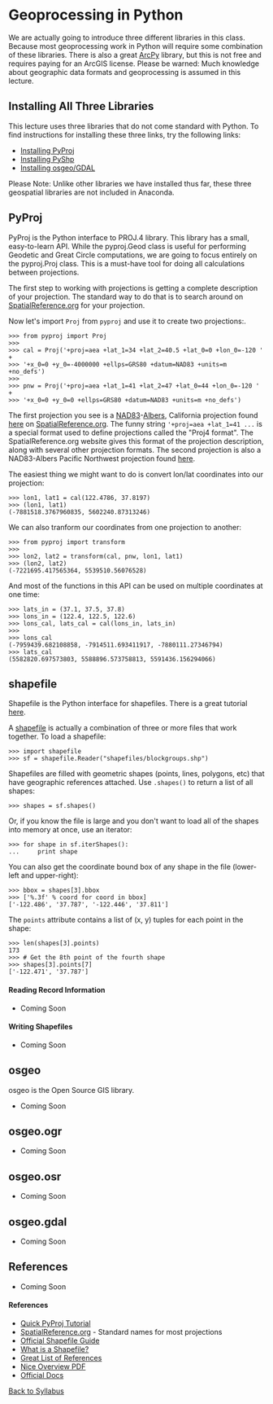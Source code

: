 # Geoprocessing in Python

We are actually going to introduce three different libraries in this class. Because most geoprocessing work in Python will require some combination of these libraries. There is also a great [ArcPy](http://help.arcgis.com/en/arcgisdesktop/10.0/help/index.html#//000v00000001000000) library, but this is not free and requires paying for an ArcGIS license. Please be warned: Much knowledge about geographic data formats and geoprocessing is assumed in this lecture.

## Installing All Three Libraries

This lecture uses three libraries that do not come standard with Python. To find instructions for installing these three links, try the following links:

 * [Installing PyProj](https://github.com/jswhit/pyproj)
 * [Installing PyShp](https://code.google.com/p/pyshp/)
 * [Installing osgeo/GDAL](https://pypi.python.org/pypi/GDAL/)

Please Note: Unlike other libraries we have installed thus far, these three geospatial libraries are not included in Anaconda.

## PyProj

PyProj is the Python interface to PROJ.4 library. This library has a small, easy-to-learn API. While the pyproj.Geod class is useful for performing Geodetic and Great Circle computations, we are going to focus entirely on the pyproj.Proj class. This is a must-have tool for doing all calculations between projections.

The first step to working with projections is getting a complete description of your projection. The standard way to do that is to search around on [SpatialReference.org](http://spatialreference.org/) for your projection.

Now let's import `Proj` from `pyproj` and use it to create two projections:.

    >>> from pyproj import Proj
    >>>
    >>> cal = Proj('+proj=aea +lat_1=34 +lat_2=40.5 +lat_0=0 +lon_0=-120 ' +
    >>> '+x_0=0 +y_0=-4000000 +ellps=GRS80 +datum=NAD83 +units=m +no_defs')
    >>>
    >>> pnw = Proj('+proj=aea +lat_1=41 +lat_2=47 +lat_0=44 +lon_0=-120 ' +
    >>> '+x_0=0 +y_0=0 +ellps=GRS80 +datum=NAD83 +units=m +no_defs')

The first projection you see is a [NAD83](https://en.wikipedia.org/wiki/North_American_Datum#North_American_Datum_of_1983)-[Albers](https://en.wikipedia.org/wiki/Albers_projection), California projection found [here](http://spatialreference.org/ref/sr-org/10/) on [SpatialReference.org](http://spatialreference.org/). The funny string `'+proj=aea +lat_1=41 ...` is a special format used to define projections called the "Proj4 format". The SpatialReference.org website gives this format of the projection description, along with several other projection formats. The second projection is also a NAD83-Albers Pacific Northwest projection found [here](http://spatialreference.org/ref/sr-org/7260/).

The easiest thing we might want to do is convert lon/lat coordinates into our projection:

    >>> lon1, lat1 = cal(122.4786, 37.8197)
    >>> (lon1, lat1)
    (-7881518.3767960835, 5602240.87313246)

We can also tranform our coordinates from one projection to another:

    >>> from pyproj import transform
    >>>
    >>> lon2, lat2 = transform(cal, pnw, lon1, lat1)
    >>> (lon2, lat2)
    (-7221695.417565364, 5539510.56076528)

And most of the functions in this API can be used on multiple coordinates at one time:

    >>> lats_in = (37.1, 37.5, 37.8)
    >>> lons_in = (122.4, 122.5, 122.6)
    >>> lons_cal, lats_cal = cal(lons_in, lats_in)
    >>>
    >>> lons_cal
    (-7959439.682108858, -7914511.693411917, -7880111.27346794)
    >>> lats_cal
    (5582820.697573803, 5588896.573758813, 5591436.156294066)

## shapefile

Shapefile is the Python interface for shapefiles. There is a great tutorial [here](https://github.com/GeospatialPython/pyshp).

A [shapefile](https://en.wikipedia.org/wiki/Shapefile) is actually a combination of three or more files that work together. To load a shapefile:

    >>> import shapefile
    >>> sf = shapefile.Reader("shapefiles/blockgroups.shp")

Shapefiles are filled with geometric shapes (points, lines, polygons, etc) that have geographic references attached. Use `.shapes()` to return a list of all shapes:

    >>> shapes = sf.shapes()

Or, if you know the file is large and you don't want to load all of the shapes into memory at once, use an iterator:

    >>> for shape in sf.iterShapes():
    ...     print shape

You can also get the coordinate bound box of any shape in the file (lower-left and upper-right):

    >>> bbox = shapes[3].bbox
    >>> ['%.3f' % coord for coord in bbox]
    ['-122.486', '37.787', '-122.446', '37.811']

The `points` attribute contains a list of (x, y) tuples for each point in the shape:

    >>> len(shapes[3].points)
    173
    >>> # Get the 8th point of the fourth shape
    >>> shapes[3].points[7]
    ['-122.471', '37.787']

#### Reading Record Information

 * Coming Soon

#### Writing Shapefiles

 * Coming Soon

## osgeo

osgeo is the Open Source GIS library.

 * Coming Soon

## osgeo.ogr

 * Coming Soon

## osgeo.osr

 * Coming Soon

## osgeo.gdal

 * Coming Soon

## References

 * Coming Soon

#### References

 * [Quick PyProj Tutorial](http://jswhit.github.io/pyproj/)
 * [SpatialReference.org](http://spatialreference.org/) - Standard names for most projections
 * [Official Shapefile Guide](https://github.com/GeospatialPython/pyshp)
 * [What is a Shapefile?](https://en.wikipedia.org/wiki/Shapefile)
 * [Great List of References](http://gis.stackexchange.com/questions/53816/what-are-some-resources-for-learning-arcpy)
 * [Nice Overview PDF](http://proceedings.esri.com/library/userconf/devsummit09/papers/pythonscriptingadvancedtechniques.pdf)
 * [Official Docs](http://help.arcgis.com/en/arcgisdesktop/10.0/help/index.html#/A_quick_tour_of_ArcPy/000v00000001000000/)

[Back to Syllabus](../../README.md)
